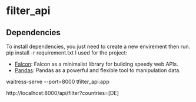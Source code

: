 # filter_api

## Dependencies ##

To install dependencies, you just need to create a new envirement then run.
  pip install -r requirement.txt
I used for the project:
* [Falcon](https://falcon.readthedocs.io/en/stable/): Falcon as a minimalist library for building speedy web APIs.
* [Pandas](https://pandas.pydata.org/): Pandas as a powerful and flexible tool to manipulation data.
 

waitress-serve --port=8000 tfilter_api:app

http://localhost:8000/api/filter?countries=[DE]
